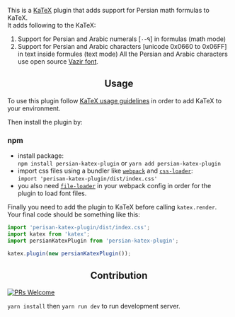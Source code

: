 This is a [KaTeX](https://github.com/Khan/KaTeX) plugin that 
adds support for Persian math formulas to KaTeX.  
It adds following to the KaTeX:  
  1. Support for Persian and Arabic numerals [۰-۹] in formulas (math mode)
  2. Support for Persian and Arabic characters [unicode 0x0660 to 0x06FF] in text inside formules (text mode)
All the Persian and Arabic characters use open source [Vazir font](https://github.com/rastikerdar/vazir-font).

<h2 align="center">Usage</h2> 

To use this plugin follow [KaTeX usage guidelines](https://github.com/Khan/KaTeX#usage) 
in order to add KaTeX to your environment.  

Then install the plugin by:  
### npm
  - install package:  
    ```npm install persian-katex-plugin``` or ```yarn add persian-katex-plugin```
  - import css files using a bundler like [`webpack`](https://webpack.js.org/) and [`css-loader`](https://github.com/webpack-contrib/css-loader):  
    ```import 'perisan-katex-plugin/dist/index.css'```
  - you also need [`file-loader`](https://github.com/webpack-contrib/file-loader) 
    in your webpack config in order for the plugin to load font files.

<!-- ### script from CDN
```html
<link rel="stylesheet" href="https://cdn.jsdelivr.net/npm/katex@0.9.0/dist/katex.min.css" integrity="sha384-TEMocfGvRuD1rIAacqrknm5BQZ7W7uWitoih+jMNFXQIbNl16bO8OZmylH/Vi/Ei" crossorigin="anonymous">
<script src="https://cdn.jsdelivr.net/npm/katex@0.9.0/dist/katex.min.js" integrity="sha384-jmxIlussZWB7qCuB+PgKG1uLjjxbVVIayPJwi6cG6Zb4YKq0JIw+OMnkkEC7kYCq" crossorigin="anonymous"></script>
``` -->

Finally you need to add the plugin to KaTeX before calling `katex.render`.   
Your final code should be something like this:  
```javascript
import 'perisan-katex-plugin/dist/index.css';
import katex from 'katex';
import persianKatexPlugin from 'persian-katex-plugin';

katex.plugin(new persianKatexPlugin());
```

<h2 align="center">Contribution</h2> 

[![PRs Welcome](https://img.shields.io/badge/PRs-welcome-brightgreen.svg?style=flat-square)](http://makeapullrequest.com)  

`yarn install` then `yarn run dev` to run development server.  
   


